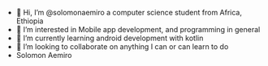 - 👋 Hi, I’m @solomonaemiro a computer science student from Africa, Ethiopia
- 👀 I’m interested in Mobile app development, and programming in general
- 🌱 I’m currently learning android development with kotlin
- 💞️ I’m looking to collaborate on anything I can or can learn to do
- Solomon Aemiro 
  


<!---
solomonaemiro/solomonaemiro is a ✨ special ✨ repository because its `README.md` (this file) appears on your GitHub profile.
You can click the Preview link to take a look at your changes.
--->
